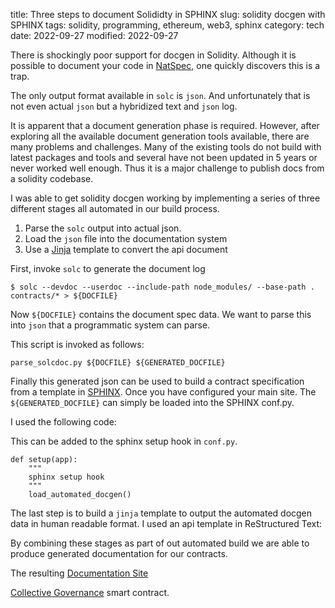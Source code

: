 title: Three steps to document Solididty in SPHINX
slug: solidity docgen with SPHINX
tags: solidity, programming, ethereum, web3, sphinx
category: tech
date: 2022-09-27
modified: 2022-09-27

There is shockingly poor support for docgen in Solidity.   Although it is possible to document your code in [NatSpec](https://docs.soliditylang.org/en/latest/natspec-format.html), one quickly discovers this is a trap.

The only output format available in `solc` is `json`.   And unfortunately that is not even actual `json` but a hybridized text and `json` log.  

It is apparent that a document generation phase is required.  However, after exploring all the available document generation tools available, there are many problems and challenges.  Many of the existing tools do not build with latest packages and tools and several have not been updated in 5 years or never worked well enough.   Thus it is a major challenge to publish docs from a solidity codebase.

I was able to get solidity docgen working by implementing a series of three different stages all automated in our build process.

1. Parse the `solc` output into actual json.
2. Load the `json` file into the documentation system
3. Use a [Jinja](https://jinja.palletsprojects.com/en/3.1.x/) template to convert the api document


First, invoke `solc` to generate the document log

```
$ solc --devdoc --userdoc --include-path node_modules/ --base-path . contracts/* > ${DOCFILE}

```

Now `${DOCFILE}` contains the document spec data.   We want to parse this into `json` that a programmatic system can parse.

<script src="https://gist.github.com/jac18281828/b9d056138242020626ad968169abd313.js"></script>

This script is invoked as follows:

```
parse_solcdoc.py ${DOCFILE} ${GENERATED_DOCFILE}
```

Finally this generated json can be used to build a contract specification from a template in [SPHINX](https://www.sphinx-doc.org/en/master/).  Once you have configured your main site.     The `${GENERATED_DOCFILE}` can simply be loaded into the SPHINX conf.py.

I used the following code:

<script src="https://gist.github.com/jac18281828/809af1787f22895598c1c82c0f9a1396.js"></script>

This can be added to the sphinx setup hook in `conf.py`.

```
def setup(app):
    """
    sphinx setup hook
    """
    load_automated_docgen()    
```

The last step is to build a `jinja` template to output the automated docgen data in human readable format.   I used an api template in ReStructured Text:

<script src="https://gist.github.com/jac18281828/78f21361c963328b8b67c19ce8e8200a.js"></script>

By combining these stages as part of out automated build we are able to produce generated documentation for our contracts.

The resulting [Documentation Site](https://momentranks.github.io/collective-governance-v1/)

[Collective Governance](https://github.com/momentranks/collective-governance-v1) smart contract.

